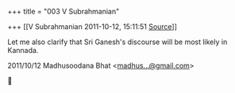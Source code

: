+++
title = "003 V Subrahmanian"

+++
[[V Subrahmanian	2011-10-12, 15:11:51 [Source](https://groups.google.com/g/bvparishat/c/SqyQLM5zTPQ)]]



Let me also clarify that Sri Ganesh's discourse will be most likely in Kannada.  
  

2011/10/12 Madhusoodana Bhat \<[madhus...@gmail.com]()\>



